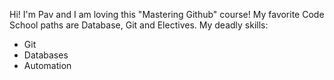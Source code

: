 Hi!
I'm Pav and I am loving this "Mastering Github" course!
My favorite Code School paths are Database, Git and Electives.
My deadly skills:
* Git
* Databases
* Automation
